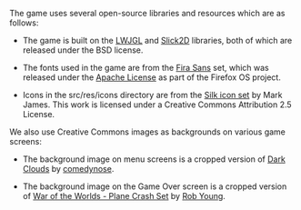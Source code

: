 The game uses several open-source libraries and resources which are as follows:

* The game is built on the [LWJGL](http://lwjgl.org) and [Slick2D](http://slick.ninjacave.com) libraries, both of which are released under the BSD license.

* The fonts used in the game are from the [Fira Sans](http://www.mozilla.org/en-US/styleguide/products/firefox-os/typeface/) set, which was released under the [Apache License](http://www.apache.org/licenses/LICENSE-2.0) as part of the Firefox OS project.

* Icons in the src/res/icons directory are from the [Silk icon set](http://www.famfamfam.com/lab/icons/silk/) by Mark James. This work is licensed under a Creative Commons Attribution 2.5 License.


We also use Creative Commons images as backgrounds on various game screens:

* The background image on menu screens is a cropped version of [Dark Clouds](http://www.flickr.com/photos/comedynose/7475003854/) by [comedynose](http://www.flickr.com/photos/comedynose/).

* The background image on the Game Over screen is a cropped version of [War of the Worlds - Plane Crash Set](http://www.flickr.com/photos/rob-young/2562097108/) by [Rob Young](http://www.flickr.com/photos/rob-young/).
